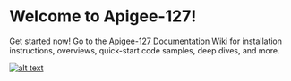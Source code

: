 # Welcome to Apigee-127!

Get started now! Go to the [Apigee-127 Documentation Wiki](https://github.com/apigee-127/a127-documentation/wiki) for installation instructions, overviews, quick-start code samples, deep dives, and more. 

[![alt text](https://raw.githubusercontent.com/apigee-127/a127-documentation/master/a127/images/apigee-community.png "Ask questions on the Apigee Community")](https://community.apigee.com?via=github)
 
